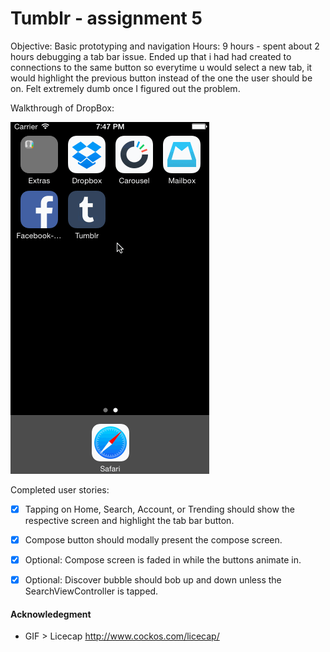 Tumblr - assignment 5
=======================

Objective: Basic prototyping and navigation
Hours: 9 hours - spent about 2 hours debugging a tab bar issue. Ended up that i had had created to connections to the same button so everytime u would select a new tab, it would highlight the previous button instead of the one the user should be on. Felt extremely dumb once I figured out the problem.

Walkthrough of DropBox:

![Video Walkthrough](TumblrWalkthrough.gif)

Completed user stories:

* [x] Tapping on Home, Search, Account, or Trending should show the respective screen and highlight the tab bar button.
* [x] Compose button should modally present the compose screen.
* [x] Optional: Compose screen is faded in while the buttons animate in.
* [x] Optional: Discover bubble should bob up and down unless the SearchViewController is tapped.



#### Acknowledegment
- GIF > Licecap http://www.cockos.com/licecap/
